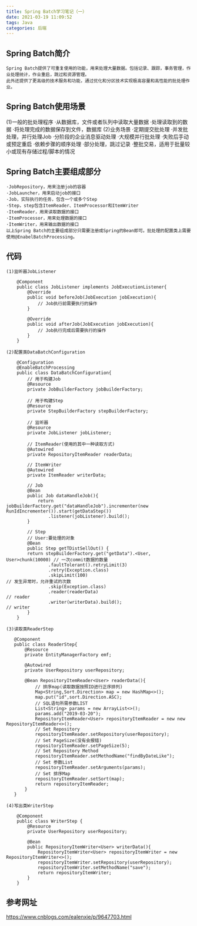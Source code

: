 ```yaml
---
title: Spring Batch学习笔记（一）
date: 2021-03-19 11:09:52
tags: Java
categories: 后端
---
```

## Spring Batch简介
	Spring Batch提供了可重复使用的功能，用来处理大量数据。包括记录、跟踪，事务管理，作业处理统计，作业重启，跳过和资源管理。
	此外还提供了更高级的技术服务和功能，通过优化和分区技术实现极高容量和高性能的批处理作业。
## Spring Batch使用场景
(1)一般的批处理程序
	·从数据库，文件或者队列中读取大量数据
	·处理读取到的数据
	·将处理完成的数据保存到文件，数据库
(2)业务场景
	·定期提交批处理
	·并发批处理，并行处理Job
	·分阶段的企业消息驱动处理
	·大规模并行批处理
	·失败后手动或预定重启
	·依赖步骤的顺序处理
	·部分处理，跳过记录
	·整批交易，适用于批量较小或现有存储过程/脚本的情况
## Spring Batch主要组成部分
	·JobRepository，用来注册job的容器
	·JobLauncher，用来启动job的接口
	·Job，实际执行的任务，包含一个或多个Step
	·Step，step包含ItemReader、ItemProcessor和ItemWriter
	·ItemReader，用来读取数据的接口
	·ItemProcessor，用来处理数据的接口
	·ItemWriter，用来输出数据的接口
	以上Spring Batch的主要组成部分只需要注册成Spring的Bean即可。批处理的配置类上需要使用@EnabelBatchProcessing。
## 代码
	(1)监听器JobListener
```
	@Component
	public class JobListener implements JobExecutionListener{
		@Override
		public void beforeJob(JobExecution jobExecution){
			// Job执行前需要执行的操作
		}
		
		@Override
		public void afterJob(JobExecution jobExecution){
			// Job执行完成后需要执行的操作
		}
	}
```
	(2)配置类DataBatchConfiguration
```
	@Configuration
	@EnableBatchProcessing
	public class DataBatchConfiguration{
		// 用于构建Job
		@Resource
		private JobBuilderFactory jobBuilderFactory;
		
		// 用于构建Step
		@Resource
		private StepBuilderFactory stepBuilderFactory;
		
		// 监听器
		@Resource
		private JobListener jobListener;
		
		// ItemReader(使用的其中一种读取方式)
		@Autowired
		private RepositoryItemReader readerData;
		
		// ItemWriter
		@Autowired
		private ItemReader writerData;
		
		// Job
		@Bean
		public Job dataHandleJob(){
			return jobBuilderFactory.get("dataHandleJob").incrementer(new RunIdIncrementer()).start(getDataStep())
				.listener(jobListener).build();
		}
		
		// Step
		// User:要处理的对象
		@Bean
		public Step getTDistSellOut() {
		return stepBuilderFactory.get("getData").<User, User>chunk(10000) // 一次commit数据的数量
				.faultTolerant().retryLimit(3)
				.retry(Exception.class)
				.skipLimit(100)											 // 发生异常时，允许重试的次数
				.skip(Exception.class)
				.reader(readerData)									     // reader
				.writer(writerData).build();							 // writer
		}
	}
 ```
	(3)读取类ReaderStep
 ```
	@Component
	public class ReaderStep{
		@Resource
		private EntityManagerFactory emf;
		
		@Autowired
		private UserRepository userRepository;
		
		@Bean RepositoryItemReader<User> readerData(){
			// 排序map(读取数据按照ID进行正序排列)
			Map<String,Sort.Direction> map = new HashMap<>();
			map.put("id",sort.Direction.ASC);
			// SQL语句所需参数LIST
			List<String> params = new ArrayList<>();
			params.add("2019-03-20");
			RepositoryItemReader<User> repositoryItemReader = new new RepositoryItemReader<>();
			// Set Repository
			repositoryItemReader.setRepository(userRepository);
			// Set PageSize(没有会报错)
			repositoryItemReader.setPageSize(5);
			// Set Repository Method
			repositoryItemReader.setMethodName("findByDateLike");
			// Set 参数List
			repositoryItemReader.setArguments(params);
			// Set 排序Map
			repositoryItemReader.setSort(map);
			return repositoryItemReader;
		}
	}
```
	(4)写出类WriterStep
```
	@Component
	public class WriterStep {
		@Resource
		private UserRepository userRepository;

		@Bean
		public RepositoryItemWriter<User> writerData(){
			RepositoryItemWriter<User> repositoryItemWriter = new RepositoryItemWriter<>();
			repositoryItemWriter.setRepository(userRepository);
			repositoryItemWriter.setMethodName("save");
			return repositoryItemWriter;
		}
	}
```

## 参考网址
https://www.cnblogs.com/ealenxie/p/9647703.html